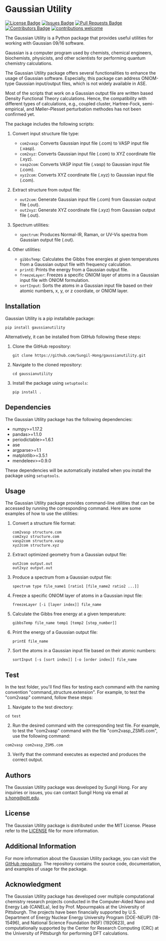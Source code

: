 # Gaussian Utility

[![License Badge](https://img.shields.io/github/license/Sungil-Hong/gaussianutility)](https://github.com/loevlie/GPT4Readability/blob/main/LICENSE)
[![Issues Badge](https://img.shields.io/github/issues/Sungil-Hong/gaussianutility)](https://github.com/loevlie/GPT4Readability/issues)
[![Pull Requests Badge](https://img.shields.io/github/issues-pr/Sungil-Hong/gaussianutility)](https://github.com/loevlie/GPT4Readability/pulls)
[![Contributors Badge](https://img.shields.io/github/contributors/Sungil-Hong/gaussianutility)](https://github.com/loevlie/GPT4Readability/graphs/contributors)
[![contributions welcome](https://img.shields.io/badge/contributions-welcome-brightgreen.svg?style=flat)](https://github.com/dwyl/esta/issues)

The Gaussian Utility is a Python package that provides useful utilities for working with Gaussian 09/16 software. 

Gaussian is a computer program used by chemists, chemical engineers, biochemists, physicists, and other scientists for performing quantum chemistry calculations.

The Gaussian Utility package offers several functionalities to enhance the usage of Gaussian software.
Especially, this package can address ONIOM-type Gaussian input/output files, which is not widely available in ASE.

Most of the scripts that work on a Gaussian output file are written based Density Functional Theory calculations.
Hence, the compatibility with different types of calculations, e.g., coupled cluster, Hartree-Fock, semi-empirical, and Møller–Plesset perturbation methodes has not been confirmed yet.

The package includes the following scripts:

1. Convert input structure file type:
   - `com2vasp`: Converts Gaussian input file (.com) to VASP input file (.vasp).
   - `com2xyz`: Converts Gaussian input file (.com) to XYZ coordinate file (.xyz).
   - `vasp2com`: Converts VASP input file (.vasp) to Gaussian input file (.com).
   - `xyz2com`: Converts XYZ coordinate file (.xyz) to Gaussian input file (.com).
   
2. Extract structure from output file:
   - `out2com`: Generate Gaussian input file (.com) from Gaussian output file (.out).
   - `out2xyz`: Generate XYZ coordinate file (.xyz) from Gaussian output file (.out).

3. Spectrum utilities:
   - `spectrum`: Produces Normal-IR, Raman, or UV-Vis spectra from Gaussian output file (.out).

4. Other utilities:
   - `gibbsTemp`: Calculates the Gibbs free energies at given temperatures from a Gaussian output file with frequency calculation.
   - `printE`: Prints the energy from a Gaussian output file.
   - `freezeLayer`: Freezes a specific ONIOM layer of atoms in a Gaussian input file with ONIOM formulation.
   - `sortInput`: Sorts the atoms in a Gaussian input file based on their atomic numbers, x, y, or z coordiate, or ONIOM layer.

## Installation

Gaussian Utility is a pip installable package:
   ```
   pip install gaussianutility
   ```

Alternatively, it can be installed from GitHub following these steps:

1. Clone the GitHub repository:
   ```
   git clone https://github.com/Sungil-Hong/gaussianutility.git
   ```

2. Navigate to the cloned repository:
   ```
   cd gaussianutility
   ```

3. Install the package using `setuptools`:
   ```
   pip install .
   ```

## Dependencies

The Gaussian Utility package has the following dependencies:

- numpy>=1.17.2
- pandas>=1.1.0
- periodictable>=1.6.1
- ase
- argparse>=1.1
- matplotlib>=3.5.1
- mendeleev>=0.9.0

These dependencies will be automatically installed when you install the package using `setuptools`.

## Usage

The Gaussian Utility package provides command-line utilities that can be accessed by running the corresponding command.
Here are some examples of how to use the utilities:

1. Convert a structure file format:
   ```
   com2vasp structure.com
   com2xyz structure.com
   vasp2com structure.vasp
   xyz2com structure.xyz
   ```

2. Extract optimized geometry from a Gaussian output file:
   ```
   out2com output.out
   out2xyz output.out
   ```

3. Produce a spectrum from a Gaussian output file:
   ```
   spectrum type file_name1 [ratio1 [file_name2 ratio2 ...]]
   ```

4. Freeze a specific ONIOM layer of atoms in a Gaussian input file:
   ```
   freezeLayer [-i [layer index]] file_name
   ```

5. Calculate the Gibbs free energy at a given temperature:
   ```
   gibbsTemp file_name temp1 [temp2 [step_number]]
   ```

6. Print the energy of a Gaussian output file:
   ```
   printE file_name
   ```

7. Sort the atoms in a Gaussian input file based on their atomic numbers:
    ```
    sortInput [-s [sort index]] [-o [order index]] file_name
    ```
## Test
In the test folder, you'll find files for testing each command with the naming convention "command_structure.extension". For example, to test the "com2vasp" command, follow these steps:
1. Navigate to the test directory:

```
cd test
```

2. Run the desired command with the corresponding test file. For example, to test the "com2vasp" command with the file "com2vasp_ZSM5.com", use the following command:
```
com2vasp com2vasp_ZSM5.com
```

3. Verify that the command executes as expected and produces the correct output.

## Authors

The Gaussian Utility package was developed by Sungil Hong. For any inquiries or issues, you can contact Sungil Hong via email at s.hong@pitt.edu.

## License

The Gaussian Utility package is distributed under the MIT License. Please refer to the [LICENSE](LICENSE) file for more information.

## Additional Information

For more information about the Gaussian Utility package, you can visit the [GitHub repository](https://github.com/Sungil-Hong/gaussianutility). The repository contains the source code, documentation, and examples of usage for the package.

## Acknowledgment

The Gaussian Utility package has developed over multiple computational chemistry research projects conducted in the Computer-Aided Nano and Energy Lab (CANELa), led by Prof. Mpourmpakis at the University of Pittsburgh.
The projects have been financially supported by U.S. Department of Energy Nuclear Energy University Program (DOE-NEUP) (18-15496), and National Science Foundation (NSF) (1920623),
and computationally supported by the Center for Research Computing (CRC) at the University of Pittsburgh for performing DFT calculations.

